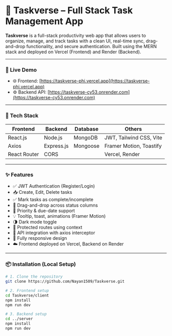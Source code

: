 # 📝 Taskverse – Full Stack Task Management App

**Taskverse** is a full-stack productivity web app that allows users to organize, manage, and track tasks with a clean UI, real-time sync, drag-and-drop functionality, and secure authentication. Built using the MERN stack and deployed on Vercel (Frontend) and Render (Backend).

---

### 🔗 Live Demo

- 🌐 Frontend: [https://taskverse-phi.vercel.app](https://taskverse-phi.vercel.app)
- ⚙️ Backend API: [https://taskverse-cy53.onrender.com](https://taskverse-cy53.onrender.com)

---

### 🚀 Tech Stack

| Frontend     | Backend        | Database | Others                  |
|--------------|----------------|----------|--------------------------|
| React.js     | Node.js        | MongoDB  | JWT, Tailwind CSS, Vite |
| Axios        | Express.js     | Mongoose | Framer Motion, Toastify |
| React Router | CORS           |          | Vercel, Render          |

---

### ✨ Features

- ✅ JWT Authentication (Register/Login)
- 📥 Create, Edit, Delete tasks
- ✅ Mark tasks as complete/incomplete
- 🔁 Drag-and-drop across status columns
- 🎯 Priority & due-date support
- 💡 Tooltip, toast, animations (Framer Motion)
- 🌗 Dark mode toggle
- 🔐 Protected routes using context
- 🔄 API integration with axios interceptor
- 📱 Fully responsive design
- ☁️ Frontend deployed on Vercel, Backend on Render

---

### 📦 Installation (Local Setup)

```bash
# 1. Clone the repository
git clone https://github.com/Nayan1509/Taskverse.git

# 2. Frontend setup
cd Taskverse/client
npm install
npm run dev

# 3. Backend setup
cd ../server
npm install
npm run dev
